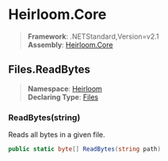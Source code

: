 # Heirloom.Core

> **Framework**: .NETStandard,Version=v2.1  
> **Assembly**: [Heirloom.Core][0]  

## Files.ReadBytes

> **Namespace**: [Heirloom][0]  
> **Declaring Type**: [Files][1]  

### ReadBytes(string)

Reads all bytes in a given file.

```cs
public static byte[] ReadBytes(string path)
```

[0]: ../../../Heirloom.Core.md
[1]: ../Files.md
